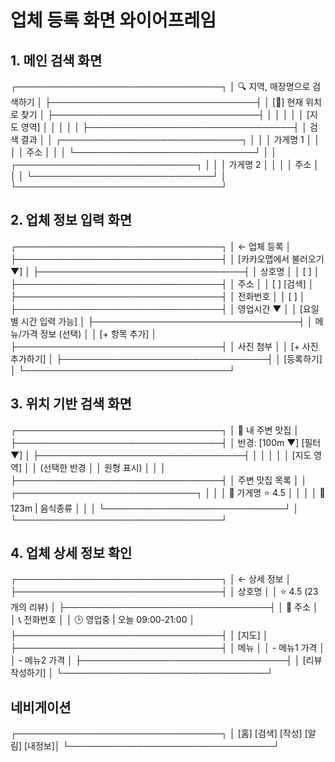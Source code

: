 # 업체 등록 화면 와이어프레임

## 1. 메인 검색 화면
┌─────────────────────────────────┐
│ 🔍 지역, 매장명으로 검색하기 │
├─────────────────────────────────┤
│ [📍] 현재 위치로 찾기 │
├─────────────────────────────────┤
│ │
│ │
│ [지도 영역] │
│ │
│ │
├─────────────────────────────────┤
│ 검색 결과 │
│ ┌─────────────────────────────┐ │
│ │ 가게명 1 │ │
│ │ 주소 │ │
│ └─────────────────────────────┘ │
│ ┌─────────────────────────────┐ │
│ │ 가게명 2 │ │
│ │ 주소 │ │
│ └─────────────────────────────┘ │
└─────────────────────────────────┘

## 2. 업체 정보 입력 화면
┌─────────────────────────────────┐
│ ← 업체 등록 │
├─────────────────────────────────┤
│ [카카오맵에서 불러오기 ▼] │
├─────────────────────────────────┤
│ 상호명 │
│ [ ] │
├─────────────────────────────────┤
│ 주소 │
│ [ ] [검색] │
├─────────────────────────────────┤
│ 전화번호 │
│ [ ] │
├─────────────────────────────────┤
│ 영업시간 ▼ │
│ [요일별 시간 입력 가능] │
├─────────────────────────────────┤
│ 메뉴/가격 정보 (선택) │
│ [+ 항목 추가] │
├─────────────────────────────────┤
│ 사진 첨부 │
│ [+ 사진 추가하기] │
├─────────────────────────────────┤
│ [등록하기] │
└─────────────────────────────────┘

## 3. 위치 기반 검색 화면
┌─────────────────────────────────┐
│ 📍 내 주변 맛집 │
├─────────────────────────────────┤
│ 반경: [100m ▼] [필터 ▼] │
├─────────────────────────────────┤
│ │
│ │
│ [지도 영역] │
│ (선택한 반경 │
│ 원형 표시) │
│ │
├─────────────────────────────────┤
│ 주변 맛집 목록 │
│ ┌─────────────────────────────┐ │
│ │ 🏪 가게명 ⭐ 4.5 │ │
│ │ 📍 123m | 음식종류 │ │
│ └─────────────────────────────┘ │
└─────────────────────────────────┘

## 4. 업체 상세 정보 확인
┌─────────────────────────────────┐
│ ← 상세 정보 │
├─────────────────────────────────┤
│ 상호명 │
│ ⭐ 4.5 (23개의 리뷰) │
├─────────────────────────────────┤
│ 📍 주소 │
│ 📞 전화번호 │
│ 🕒 영업중 | 오늘 09:00-21:00 │
├─────────────────────────────────┤
│ [지도] │
├─────────────────────────────────┤
│ 메뉴 │
│ - 메뉴1 가격 │
│ - 메뉴2 가격 │
├─────────────────────────────────┤
│ [리뷰 작성하기] │
└─────────────────────────────────┘

## 네비게이션
┌─────────────────────────────────┐
│ [홈] [검색] [작성] [알림] [내정보]│
└─────────────────────────────────┘
